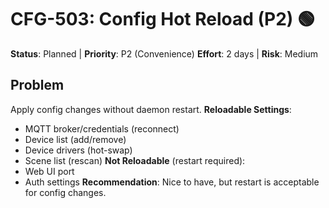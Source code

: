 # CFG-503: Config Hot Reload (P2) 🟢

**Status**: Planned | **Priority**: P2 (Convenience)
**Effort**: 2 days | **Risk**: Medium

## Problem

Apply config changes without daemon restart.
**Reloadable Settings**:

- MQTT broker/credentials (reconnect)
- Device list (add/remove)
- Device drivers (hot-swap)
- Scene list (rescan)
  **Not Reloadable** (restart required):
- Web UI port
- Auth settings
  **Recommendation**: Nice to have, but restart is acceptable for config changes.
